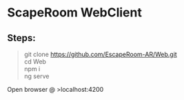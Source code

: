 # ScapeRoom WebClient

## Steps:

>git clone https://github.com/EscapeRoom-AR/Web.git  
>cd Web  
>npm i  
>ng serve  
  
Open browser @ >localhost:4200
